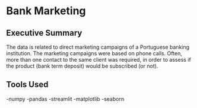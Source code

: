 # Bank Marketing

## Executive Summary
The data is related to direct marketing campaigns of a Portuguese banking institution. The marketing campaigns were based on phone calls. Often, more than one contact to the same client was required, in order to assess if the product (bank term deposit) would be subscribed (or not).

## Tools Used
-numpy
-pandas
-streamlit
-matplotlib
-seaborn

